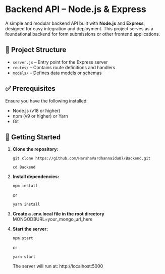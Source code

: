 # Backend API – Node.js & Express

A simple and modular backend API built with **Node.js** and **Express**, designed for easy integration and deployment. This project serves as a foundational backend for form submissions or other frontend applications.

## 📂 Project Structure

- `server.js` – Entry point for the Express server
- `routes/` – Contains route definitions and handlers
- `models/` – Defines data models or schemas

## ✅ Prerequisites

Ensure you have the following installed:

- Node.js (v18 or higher)
- npm (v9 or higher) or Yarn
- Git

## 🚀 Getting Started

1. **Clone the repository:**

   `git clone https://github.com/HarshaVardhannaidu07/Backend.git`

   `cd Backend`

2. **Install dependencies:**

   `npm install`

   or

   `yarn install`

3. **Create a .env.local file in the root directory**
   MONGODBURL=your_mongo_url_here

   
4. **Start the server:**

   `npm start`

   or

   `yarn start`

   The server will run at: http://localhost:5000
